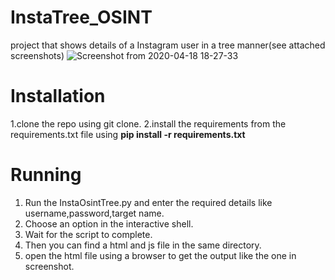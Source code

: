 # InstaTree_OSINT
project that shows details of a Instagram user in a tree manner(see attached screenshots)
![Screenshot from 2020-04-18 18-27-33](https://user-images.githubusercontent.com/50712130/79638236-43c6ab80-81a2-11ea-8cbc-41a46486cc2e.png)


# Installation
1.clone the repo using git clone.
2.install the requirements from the requirements.txt file using <b>pip install -r requirements.txt</b>


# Running
1. Run the InstaOsintTree.py and enter the required details like username,password,target name.
2. Choose an option in the interactive shell.
3. Wait for the script to complete.
4. Then you can find a html and js file in the same directory.
5. open the html file using a browser to get the output like the one in screenshot.
